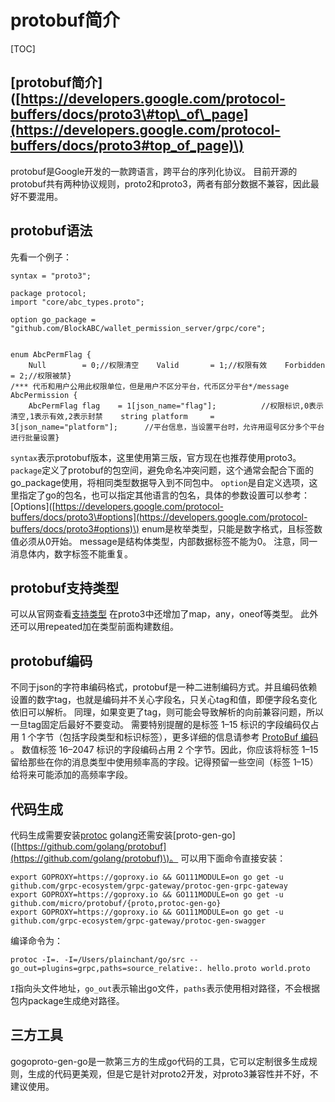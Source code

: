 # protobuf简介

\[TOC\]

## \[protobuf简介\]\([https://developers.google.com/protocol-buffers/docs/proto3\#top\_of\_page](https://developers.google.com/protocol-buffers/docs/proto3#top_of_page)\)

protobuf是Google开发的一款跨语言，跨平台的序列化协议。 目前开源的protobuf共有两种协议规则，proto2和proto3，两者有部分数据不兼容，因此最好不要混用。

## protobuf语法

先看一个例子：

```text
syntax = "proto3";

package protocol;
import "core/abc_types.proto";

option go_package = "github.com/BlockABC/wallet_permission_server/grpc/core";


enum AbcPermFlag {
    Null        = 0;//权限清空    Valid       = 1;//权限有效    Forbidden   = 2;//权限被禁}
/*** 代币和用户公用此权限单位，但是用户不区分平台，代币区分平台*/message AbcPermission {
    AbcPermFlag flag    = 1[json_name="flag"];          //权限标识,0表示清空,1表示有效,2表示封禁    string platform     = 3[json_name="platform"];      //平台信息，当设置平台时，允许用逗号区分多个平台进行批量设置}
```

`syntax`表示protobuf版本，这里使用第三版，官方现在也推荐使用proto3。 `package`定义了protobuf的包空间，避免命名冲突问题，这个通常会配合下面的go\_package使用，将相同类型数据导入到不同包中。 `option`是自定义选项，这里指定了go的包名，也可以指定其他语言的包名，具体的参数设置可以参考：\[Options\]\([https://developers.google.com/protocol-buffers/docs/proto3\#options](https://developers.google.com/protocol-buffers/docs/proto3#options)\) enum是枚举类型，只能是数字格式，且标签数值必须从0开始。 message是结构体类型，内部数据标签不能为0。 注意，同一消息体内，数字标签不能重复。

## protobuf支持类型

可以从官网查看[支持类型](https://developers.google.com/protocol-buffers/docs/proto3#scalar) 在proto3中还增加了map，any，oneof等类型。 此外还可以用repeated加在类型前面构建数组。

## protobuf编码

不同于json的字符串编码格式，protobuf是一种二进制编码方式。并且编码依赖设置的数字tag，也就是编码并不关心字段名，只关心tag和值，即便字段名变化依旧可以解析。 同理，如果变更了tag，则可能会导致解析的向前兼容问题，所以一旦tag固定后最好不要变动。 需要特别提醒的是标签 1–15 标识的字段编码仅占用 1 个字节（包括字段类型和标识标签），更多详细的信息请参考 [ProtoBuf 编码](https://developers.google.com/protocol-buffers/docs/encoding.html) 。 数值标签 16–2047 标识的字段编码占用 2 个字节。因此，你应该将标签 1–15 留给那些在你的消息类型中使用频率高的字段。记得预留一些空间（标签 1–15）给将来可能添加的高频率字段。

## 代码生成

代码生成需要安装[protoc](https://github.com/protocolbuffers/protobuf) golang还需安装\[proto-gen-go\]\([https://github.com/golang/protobuf](https://github.com/golang/protobuf)\)。 可以用下面命令直接安装：

```text
export GOPROXY=https://goproxy.io && GO111MODULE=on go get -u github.com/grpc-ecosystem/grpc-gateway/protoc-gen-grpc-gateway
export GOPROXY=https://goproxy.io && GO111MODULE=on go get -u github.com/micro/protobuf/{proto,protoc-gen-go}
export GOPROXY=https://goproxy.io && GO111MODULE=on go get -u github.com/grpc-ecosystem/grpc-gateway/protoc-gen-swagger
```

编译命令为：

```text
protoc -I=. -I=/Users/plainchant/go/src --go_out=plugins=grpc,paths=source_relative:. hello.proto world.proto
```

`I`指向头文件地址，`go_out`表示输出go文件，`paths`表示使用相对路径，不会根据包内package生成绝对路径。

## 三方工具

gogoproto-gen-go是一款第三方的生成go代码的工具，它可以定制很多生成规则，生成的代码更美观，但是它是针对proto2开发，对proto3兼容性并不好，不建议使用。

